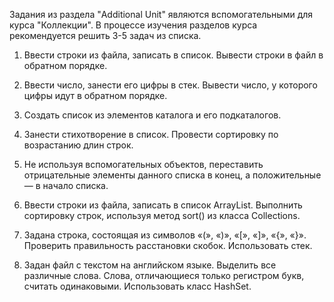 Задания из раздела "Additional Unit" являются вспомогательными для курса "Коллекции". В процессе изучения разделов курса рекомендуется решить 3-5 задач из списка.
1.   Ввести строки из файла, записать в список. Вывести строки в файл в обратном порядке.

2.   Ввести число, занести его цифры в стек. Вывести число, у которого цифры идут в обратном порядке.

3.   Создать список из элементов каталога и его подкаталогов.

4.   Занести стихотворение в список. Провести сортировку по возрастанию длин строк.

5. Не используя вспомогательных объектов, переставить отрицательные элементы данного списка в конец, а положительные — в начало списка.

6. Ввести строки из файла, записать в список ArrayList. Выполнить сортировку строк, используя метод sort() из класса Collections.

7. Задана строка, состоящая из символов «(», «)», «[», «]», «{», «}». Проверить правильность расстановки скобок. Использовать стек.

8. Задан файл с текстом на английском языке. Выделить все различные слова. Слова, отличающиеся только регистром букв, считать одинаковыми. Использовать класс HashSet.